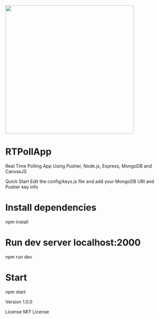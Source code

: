 
<img src="https://user-images.githubusercontent.com/3925903/35862305-36f9198a-0b19-11e8-8a40-2f635ecf5261.PNG" width="400" height="400">

# RTPollApp
Real Time Polling App
Using Pusher, Node.js, Express, MongoDB and CanvasJS

Quick Start
Edit the config/keys.js file and add your MongoDB URI and Pusher key info

# Install dependencies
npm install

# Run dev server localhost:2000
npm run dev

# Start
npm start

Version
1.0.0

License
MIT License
